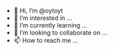 - 👋 Hi, I’m @oytoyt
- 👀 I’m interested in ...
- 🌱 I’m currently learning ...
- 💞️ I’m looking to collaborate on ...
- 📫 How to reach me ...

<!---
oytoyt/oytoyt is a ✨ special ✨ repository because its `README.md` (this file) appears on your GitHub profile.
You can click the Preview link to take a look at your changes.
--->
